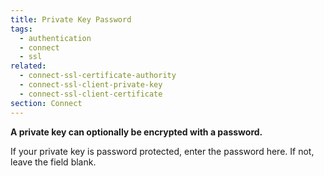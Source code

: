 ```yaml
---
title: Private Key Password
tags:
  - authentication
  - connect
  - ssl
related:
  - connect-ssl-certificate-authority
  - connect-ssl-client-private-key
  - connect-ssl-client-certificate
section: Connect
---
```


<strong>A private key can optionally be encrypted with a password.</strong>

If your private key is password protected, enter the password here.
If not, leave the field blank.
